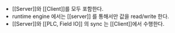 - [[Server]]와 [[Client]]를 모두 포함한다.
- runtime engine 에서는 [[server]] 를 통해서만 값을 read/write 한다.
- [[Server]]와 [[PLC, Field IO]]  의 sync 는 [[Client]]에서 수행한다.